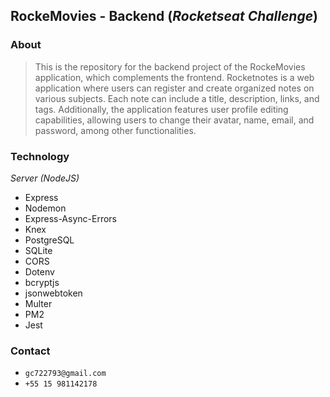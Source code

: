 ## RockeMovies - Backend (*Rocketseat Challenge*)

### About
> This is the repository for the backend project of the RockeMovies application, which complements the frontend. Rocketnotes is a web application where users can register and create organized notes on various subjects. Each note can include a title, description, links, and tags. Additionally, the application features user profile editing capabilities, allowing users to change their avatar, name, email, and password, among other functionalities.


### Technology

*Server (NodeJS)*

- Express
- Nodemon
- Express-Async-Errors
- Knex
- PostgreSQL
- SQLite
- CORS
- Dotenv
- bcryptjs
- jsonwebtoken
- Multer
- PM2
- Jest

### Contact

- `gc722793@gmail.com`
- `+55 15 981142178`
